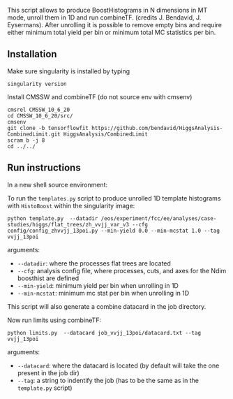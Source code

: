 This script allows to produce BoostHistograms in N dimensions in MT mode, unroll them in 1D and run combineTF. (credits J. Bendavid, J. Eysermans). After unrolling it is possible to remove empty bins and require either minimum total yield per bin or minimum total MC statistics per bin. 


## Installation


Make sure singularity is installed by typing 

```shell
singularity version
```

Install CMSSW and combineTF (do not source env with cmsenv)
```shell
cmsrel CMSSW_10_6_20
cd CMSSW_10_6_20/src/
cmsenv
git clone -b tensorflowfit https://github.com/bendavid/HiggsAnalysis-CombinedLimit.git HiggsAnalysis/CombinedLimit
scram b -j 8
cd ../../
```

## Run instructions

In a new shell source environment:

To run the ```templates.py``` script to produce unrolled 1D template histograms with ```HistoBoost``` within the singularity image:

```shell
python template.py  --datadir /eos/experiment/fcc/ee/analyses/case-studies/higgs/flat_trees/zh_vvjj_var_v3 --cfg config/config_zhvvjj_13poi.py --min-yield 0.0 --min-mcstat 1.0 --tag vvjj_13poi
```

arguments: 

- ```--datadir```: where the processes flat trees are located
- ```--cfg```: analysis config file, where processes, cuts, and axes for the Ndim boosthist are defined
- ```--min-yield```: minimum yield per bin when unrolling in 1D
- ```--min-mcstat```: minimum mc stat per bin when unrolling in 1D

This script will also generate a combine datacard in the job directory. 

Now run limits using combineTF:

```shell
python limits.py  --datacard job_vvjj_13poi/datacard.txt --tag vvjj_13poi
```

arguments: 

- ```--datacard```: where the datacard is located (by default will take the one present in the job dir)
- ```--tag```: a string to indentify the job (has to be the same as in the ```template.py``` script)
